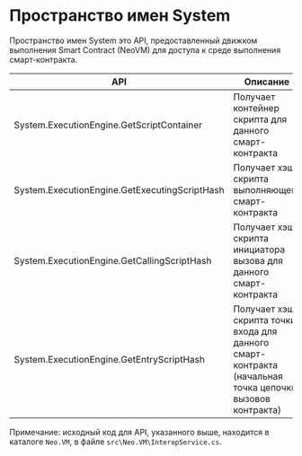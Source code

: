 # Пространство имен System 

Пространство имен System это API, предоставленный движком выполнения Smart Contract (NeoVM) для доступа к среде выполнения смарт-контракта.


| API | Описание |
| ---------------------------------------- | -------------------------- |
| System.ExecutionEngine.GetScriptContainer | Получает контейнер скрипта для данного смарт-контракта  |
| System.ExecutionEngine.GetExecutingScriptHash | Получает хэш скрипта выполняющего смарт-контракта  |
| System.ExecutionEngine.GetCallingScriptHash | Получает хэш скрипта инициатора вызова для данного смарт-контракта  |
| System.ExecutionEngine.GetEntryScriptHash | Получает хэш скрипта точки входа для данного смарт-контракта (начальная точка цепочки вызовов контракта) |

Примечание: исходный код для API, указанного выше, находится в каталоге `Neo.VM`, в файле `src\Neo.VM\InteropService.cs`.